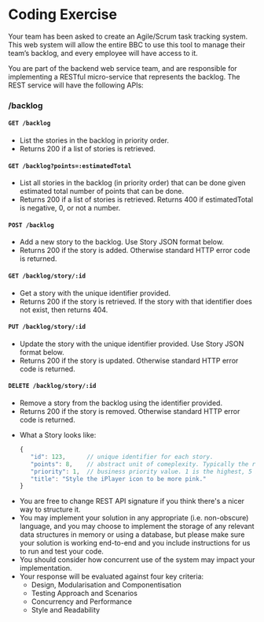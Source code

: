 # Coding Exercise

Your team has been asked to create an Agile/Scrum task tracking system. This web system will allow the entire BBC to use this tool to manage their team’s backlog, and every employee will have access to it. 

You are part of the backend web service team, and are responsible for implementing a RESTful micro-service that represents the backlog. The REST service will have the following APIs:

### /backlog
#### ``` GET /backlog ```
  * List the stories in the backlog in priority order. 
  * Returns 200 if a list of stories is retrieved.
#### ``` GET /backlog?points=:estimatedTotal ```
  * List all stories in the backlog (in priority order) that can be done given estimated total number of points that can be done. 
  * Returns 200 if a list of stories is retrieved. Returns 400 if estimatedTotal is negative, 0, or not a number.
#### ``` POST /backlog ```
  * Add a new story to the backlog. Use Story JSON format below. 
  * Returns 200 if the story is added. Otherwise standard HTTP error code is returned.
#### ``` GET /backlog/story/:id ```
  * Get a story with the unique identifier provided. 
  * Returns 200 if the story is retrieved. If the story with that identifier does not exist, then returns 404.
#### ``` PUT /backlog/story/:id ```
  * Update the story with the unique identifier provided. Use Story JSON format below. 
  * Returns 200 if the story is updated. Otherwise standard HTTP error code is returned.
#### ``` DELETE /backlog/story/:id ```
  * Remove a story from the backlog using the identifier provided. 
  * Returns 200 if the story is removed. Otherwise standard HTTP error code is returned.

- What a Story looks like:
   ```javascript
   {
      "id": 123,      // unique identifier for each story.
      "points": 8,    // abstract unit of comeplexity. Typically the result of planning sessions involving playing cards.
      "priority": 1,  // business priority value. 1 is the highest, 5 is the lowest.
      "title": "Style the iPlayer icon to be more pink." 
   }
   ```
- You are free to change REST API signature if you think there's a nicer way to structure it.
- You may implement your solution in any appropriate (i.e. non-obscure) language, and you may choose to implement the storage of any relevant data structures in memory or using a database, but please make sure your solution is working end-to-end and you include instructions for us to run and test your code.
- You should consider how concurrent use of the system may impact your implementation.
- Your response will be evaluated against four key criteria:
  - Design, Modularisation and Componentisation
  - Testing Approach and Scenarios
  - Concurrency and Performance
  - Style and Readability
